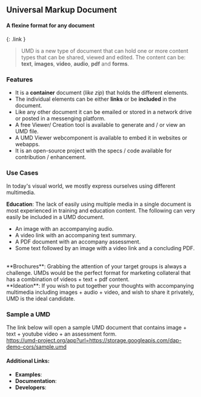 ## Universal Markup Document
#### A flexine format for any document
{: .link }
<br/>
> UMD is a new type of document that can hold one or more content types that can be shared, viewed and edited. The content can be: **text**, **images**, **video**, **audio**, **pdf** and **forms**.

### Features
* It is a **container** document (*like zip*) that holds the different elements.
* The individual elements can be either **links** or be **included** in the document.
* Like any other document it can be emailed or stored in a network drive or posted in a messenging platform.
* A free Viewer/ Creation tool is available to generate and / or view an UMD file.
* A UMD Viewer webcomponent is available to embed it in websites or webapps.
* It is an open-source project with the specs / code available for contribution / enhancement.

### Use Cases
In today's visual world, we mostly express ourselves using different multimedia. 

**Education**: The lack of easily using multiple media in a single document is most experienced in training and education content. The following can very easily be included in a UMD document. 
* An image with an accompanying audio.
* A video link with an accompaning text summary.
* A PDF document with an accompany assessment.
* Some text followed by an image with a video link and a concluding PDF.
<br/>
**Brochures**: Grabbing the attention of your target groups is always a challenge. UMDs would be the perfect format for marketing collateral that has a combination of videos + text + pdf content.
<br/>
**Ideation**: If you wish to put together your thoughts with accompanying multimedia including images + audio + video, and wish to share it privately, UMD is the ideal candidate.

### Sample a UMD
The link below will open a sample UMD document that contains image + text + youtube video + an assessment form. </br>
https://umd-project.org/app?url=https://storage.googleapis.com/dap-demo-cors/sample.umd

#### Additional Links:
* **Examples**:
* **Documentation**:
* **Developers**: 